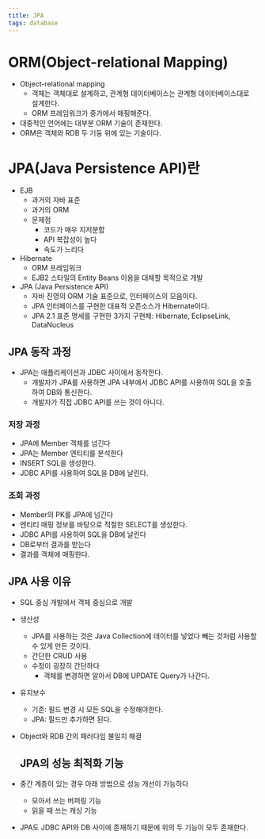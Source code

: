 ```yaml
---
title: JPA
tags: database
---
```


# ORM(Object-relational Mapping)

- Object-relational mapping
  - 객체는 객체대로 설계하고, 관계형 데이터베이스는 관계형 데이터베이스대로 설계한다.
  - ORM 프레임워크가 중가에서 매핑해준다.
- 대중적인 언어에는 대부분 ORM 기술이 존재한다.
- ORM은 객체와 RDB 두 기둥 위에 있는 기술이다.

# JPA(Java Persistence API)란

- EJB
  - 과거의 자바 표준
  - 과거의 ORM
  - 문제점
    - 코드가 매우 지저분함
    - API 복잡성이 높다
    - 속도가 느리다
- Hibernate
  - ORM 프레임워크
  - EJB2 스타일의 Entity Beans 이용을 대체할 목적으로 개발
- JPA (Java Persistence API)
  - 자바 진영의 ORM 기술 표준으로, 인터페이스의 모음이다.
  - JPA 인터페이스를 구현한 대표적 오픈소스가 Hibernate이다.
  - JPA 2.1 표준 명세를 구현한 3가지 구현체: Hibernate, EclipseLink, DataNucleus

## JPA 동작 과정

- JPA는 애플리케이션과 JDBC 사이에서 동작한다.
  - 개발자가 JPA를 사용하면 JPA 내부에서 JDBC API를 사용하여 SQL을 호출하여 DB와 통신한다.
  - 개발자가 직접 JDBC API를 쓰는 것이 아니다.

### 저장 과정

- JPA에 Member 객체를 넘긴다
- JPA는 Member 엔티티를 분석한다
- INSERT SQL을 생성한다.
- JDBC API를 사용하여 SQL을 DB에 날린다.

### 조회 과정

- Member의 PK를 JPA에 넘긴다
- 엔티티 매핑 정보를 바탕으로 적절한 SELECT를 생성한다.
- JDBC API를 사용하여 SQL을 DB에 날린다
- DB로부터 결과를 받는다
- 결과를 객체에 매핑한다.

## JPA 사용 이유

- SQL 중심 개발에서 객체 중심으로 개발

- 생산성

  - JPA를 사용하는 것은 Java Collection에 데이터를 넣었다 빼는 것처럼 사용할 수 있게 만든 것이다.
  - 간단한 CRUD 사용
  - 수정이 굉장히 간단하다
    - 객체를 변경하면 알아서 DB에 UPDATE Query가 나간다.

- 유지보수

  - 기존: 필드 변경 시 모든 SQL을 수정해야한다.
  - JPA: 필드만 추가하면 된다.

- Object와 RDB 간의 패러다임 불일치 해결

  ## JPA의 성능 최적화 기능

- 중간 계층이 있는 경우 아래 방법으로 성능 개선이 가능하다
  - 모아서 쓰는 버퍼링 기능
  - 읽을 때 쓰는 캐싱 기능
- JPA도 JDBC API와 DB 사이에 존재하기 때문에 위의 두 기능이 모두 존재한다.
